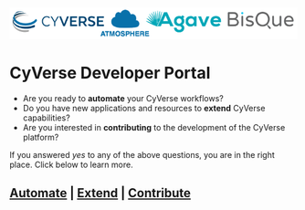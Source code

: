 <a href="https://www.cyverse.org"><img src="docs/cyverse_develop_logo2.png"></a>


# CyVerse Developer Portal

* Are you ready to **automate** your CyVerse workflows? 
* Do you have new applications and resources to **extend** CyVerse capabilities?
* Are you interested in **contributing** to the development of the CyVerse platform?

If you answered *yes* to any of the above questions, you are in the right place.  Click below to learn more.


## [Automate](docs/automate.md) | [Extend](docs/extend.md) | [Contribute](docs/contribute.md)


